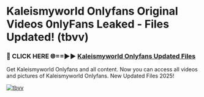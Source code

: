 # Kaleismyworld Onlyfans Original Videos 0nlyFans Leaked - Files Updated! (tbvv)

<h3>🔴 CLICK HERE 🌐==►► <a href="https://tinyurl.com/2m67pmp6" rel="nofollow">Kaleismyworld Onlyfans Updated Files</a></h3>

Get Kaleismyworld Onlyfans and all content. Now you can access all videos and pictures of Kaleismyworld Onlyfans. New Updated Files 2025!

[![tbvv](https://i.imgur.com/H4QAA4z.gif)](https://tinyurl.com/2m67pmp6)